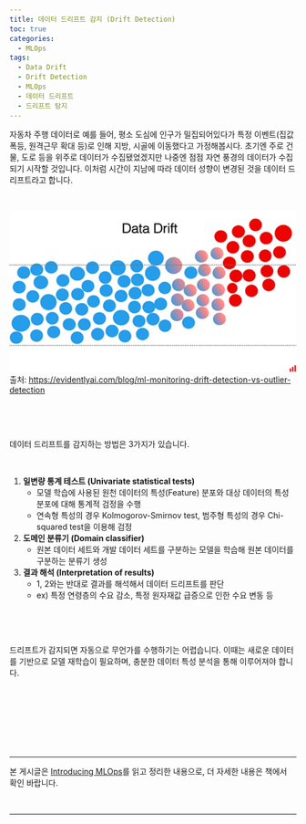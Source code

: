 ```yaml
---
title: 데이터 드리프트 감지 (Drift Detection)
toc: true
categories:
  - MLOps
tags:
  - Data Drift
  - Drift Detection
  - MLOps
  - 데이터 드리프트
  - 드리프트 탐지
---
```


자동차 주행 데이터로 예를 들어, 평소 도심에 인구가 밀집되어있다가 특정 이벤트(집값 폭등, 원격근무 확대 등)로 인해 지방, 시골에 이동했다고 가정해봅시다. 초기엔 주로 건물, 도로 등을 위주로 데이터가 수집됐었겠지만 나중엔 점점 자연 풍경의 데이터가 수집되기 시작할 것입니다. 이처럼 시간이 지남에 따라 데이터 성향이 변경된 것을 데이터 드리프트라고 합니다.


 


![data drift](/assets/images/posts/2022-7-31-tistory-post-89/img-1.png)출처: https://evidentlyai.com/blog/ml-monitoring-drift-detection-vs-outlier-detection




 


 


데이터 드리프트를 감지하는 방법은 3가지가 있습니다.


 


1. **일변량 통계 테스트 (Univariate statistical tests)**
	* 모델 학습에 사용된 원천 데이터의 특성(Feature) 분포와 대상 데이터의 특성 분포에 대해 통계적 검정을 수행
	* 연속형 특성의 경우 Kolmogorov-Smirnov test, 범주형 특성의 경우 Chi-squared test을 이용해 검정
2. **도메인 분류기 (Domain classifier)**
	* 원본 데이터 세트와 개발 데이터 세트를 구분하는 모델을 학습해 원본 데이터를 구분하는 분류기 생성
3. **결과 해석 (Interpretation of results)**
	* 1, 2와는 반대로 결과를 해석해서 데이터 드리프트를 판단
	* ex) 특정 연령층의 수요 감소, 특정 원자재값 급증으로 인한 수요 변동 등


 


 


드리프트가 감지되면 자동으로 무언가를 수행하기는 어렵습니다. 이때는 새로운 데이터를 기반으로 모델 재학습이 필요하며, 충분한 데이터 특성 분석을 통해 이루어져야 합니다.


 


 


 


 




---


본 게시글은 [Introducing MLOps](http://www.kyobobook.co.kr/product/detailViewKor.laf?ejkGb=KOR&mallGb=KOR&barcode=9791162245507&orderClick=LAG&Kc=)를 읽고 정리한 내용으로, 더 자세한 내용은 책에서 확인 바랍니다.


 




---


 

